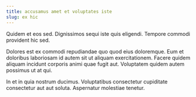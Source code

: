 ```yaml
---
title: accusamus amet et voluptates iste
slug: ex hic
---
```


Quidem et eos sed. Dignissimos sequi iste quis eligendi. Tempore commodi provident hic sed.

Dolores est ex commodi repudiandae quo quod eius doloremque. Eum et doloribus laboriosam id autem sit ut aliquam exercitationem. Facere quidem aliquam incidunt corporis animi quae fugit aut. Voluptatem quidem autem possimus ut at qui.

In et in quia nostrum ducimus. Voluptatibus consectetur cupiditate consectetur aut aut soluta. Aspernatur molestiae tenetur.
